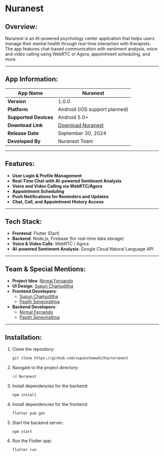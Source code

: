 # Nuranest

## Overview:
Nuranest is an AI-powered psychology center application that helps users manage their mental health through real-time interaction with therapists. The app features chat-based communication with sentiment analysis, voice and video calling using WebRTC or Agora, appointment scheduling, and more.

---

## App Information:

| **App Name**        | Nuranest                             |
|---------------------|--------------------------------------|
| **Version**         | 1.0.0                                |
| **Platform**        | Android (iOS support planned)        |
| **Supported Devices**| Android 5.0+                        |
| **Download Link**   | [Download Nuranest](#)               |
| **Release Date**    | September 30, 2024                   |
| **Developed By**    | Nuranest Team                        |

---

## Features:
- **User Login & Profile Management**
- **Real-Time Chat with AI-powered Sentiment Analysis**
- **Voice and Video Calling via WebRTC/Agora**
- **Appointment Scheduling**
- **Push Notifications for Reminders and Updates**
- **Chat, Call, and Appointment History Access**

---

## Tech Stack:
- **Frontend**: Flutter (Dart)
- **Backend**: Node.js, Firebase (for real-time data storage)
- **Voice & Video Calls**: WebRTC / Agora
- **AI-powered Sentiment Analysis**: Google Cloud Natural Language API

---

## Team & Special Mentions:

- **Project Idea**: [Nirmal Fernando](https://github.com/nirmalfernando)
- **UI Design**: [Supun Chamuditha](https://github.com/supunchamuditha)
- **Frontend Developers**:
  - [Supun Chamuditha](https://github.com/supunchamuditha)
  - [Pasith Senevirathna](https://github.com/pasiths)
- **Backend Developers**:
  - [Nirmal Fernando](https://github.com/nirmalfernando)
  - [Pasith Senevirathna](https://github.com/pasiths)

---

## Installation:

1. Clone the repository:
    ```bash
    git clone https://github.com/supunchamuditha/nuranest
    ```

2. Navigate to the project directory:
    ```bash
    cd Nuranest
    ```

3. Install dependencies for the backend:
    ```bash
    npm install
    ```

4. Install dependencies for the frontend:
    ```bash
    flutter pub get
    ```

5. Start the backend server:
    ```bash
    npm start
    ```

6. Run the Flutter app:
    ```bash
    flutter run
    ```
<!--
---

## License:
This project is licensed under the MIT License - see the [LICENSE](LICENSE) file for details.

-->
